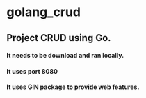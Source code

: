 # golang_crud
## Project CRUD using Go.

#### It needs to be download and ran locally. 
#### It uses port 8080
#### It uses GIN package to provide web features.
